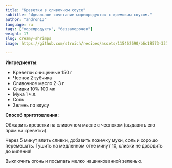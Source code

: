 ```yaml
---
title: "Креветки в сливочном соусе"
subtitle: "Идеальное сочетание морепродуктов с кремовым соусом."
author: "andron13"
language: ru
tags: ["морепродукты", "беззаморочек"]
weight: 17
slug: creamy-shrimps
image: https://github.com/stroich/recipes/assets/115462690/b6c18573-3375-4506-85f7-743e2ab0c405

---
```


**Ингредиенты:**

* Креветки очищенные 150 г
* Чеснок 2 зубчика
* Сливочное масло 2-3 г
* Сливки 10% 100 мл
* Мука 1 ч.л.
* Соль
* Зелень по вкусу


**Способ приготовления:**

Обжарить креветки на сливочном масле с чесноком (выдавить его прям на креветки).

Через 5 минут влить сливки, добавить ложечку муки, соль и хорошо перемешать. Тушить на медленном огне минут 10, сливки не доводить до кипения!

Выключить огонь и посыпать мелко нашинкованной зеленью.


